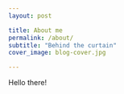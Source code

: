 ```yaml
---
layout: post

title: About me
permalink: /about/
subtitle: "Behind the curtain"
cover_image: blog-cover.jpg

---
```


Hello there!
